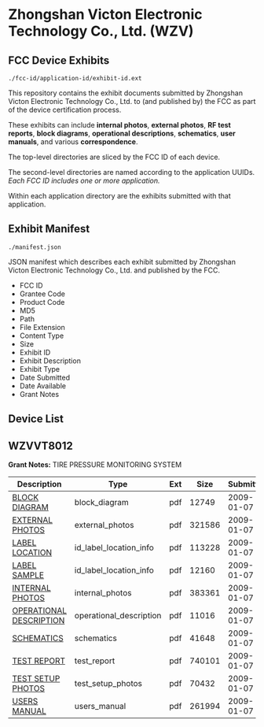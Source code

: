 # Zhongshan Victon Electronic Technology Co., Ltd. (WZV)
## FCC Device Exhibits

```
./fcc-id/application-id/exhibit-id.ext
```

This repository contains the exhibit documents submitted by Zhongshan Victon Electronic Technology Co., Ltd. to (and published by) the FCC as part of the device certification process.

These exhibits can include **internal photos**, **external photos**, **RF test reports**, **block diagrams**, **operational descriptions**, **schematics**, **user manuals**, and various **correspondence**.

The top-level directories are sliced by the FCC ID of each device.

The second-level directories are named according to the application UUIDs. *Each FCC ID includes one or more application.*

Within each application directory are the exhibits submitted with that application. 

## Exhibit Manifest

```
./manifest.json
```

JSON manifest which describes each exhibit submitted by Zhongshan Victon Electronic Technology Co., Ltd. and published by the FCC.

- FCC ID
- Grantee Code
- Product Code
- MD5
- Path
- File Extension
- Content Type
- Size
- Exhibit ID
- Exhibit Description
- Exhibit Type
- Date Submitted
- Date Available
- Grant Notes

## Device List
## WZVVT8012
**Grant Notes:** TIRE PRESSURE MONITORING SYSTEM

| Description | Type | Ext | Size | Submitted | Available |
| ----------- | ---- | --- | ---- | --------- | --------- |
| [BLOCK DIAGRAM](WZVVT8012/a54c44dc2fe406fad856ab09e9f9537b/1052949.pdf) | block_diagram | pdf | 12749 | 2009-01-07 | 2009-01-07 |
| [EXTERNAL PHOTOS](WZVVT8012/a54c44dc2fe406fad856ab09e9f9537b/1052950.pdf) | external_photos | pdf | 321586 | 2009-01-07 | 2009-01-07 |
| [LABEL LOCATION](WZVVT8012/a54c44dc2fe406fad856ab09e9f9537b/1052952.pdf) | id_label_location_info | pdf | 113228 | 2009-01-07 | 2009-01-07 |
| [LABEL SAMPLE](WZVVT8012/a54c44dc2fe406fad856ab09e9f9537b/1052953.pdf) | id_label_location_info | pdf | 12160 | 2009-01-07 | 2009-01-07 |
| [INTERNAL PHOTOS](WZVVT8012/a54c44dc2fe406fad856ab09e9f9537b/1052951.pdf) | internal_photos | pdf | 383361 | 2009-01-07 | 2009-01-07 |
| [OPERATIONAL DESCRIPTION](WZVVT8012/a54c44dc2fe406fad856ab09e9f9537b/1052954.pdf) | operational_description | pdf | 11016 | 2009-01-07 | 2009-01-07 |
| [SCHEMATICS](WZVVT8012/a54c44dc2fe406fad856ab09e9f9537b/1052955.pdf) | schematics | pdf | 41648 | 2009-01-07 | 2009-01-07 |
| [TEST REPORT](WZVVT8012/a54c44dc2fe406fad856ab09e9f9537b/1052956.pdf) | test_report | pdf | 740101 | 2009-01-07 | 2009-01-07 |
| [TEST SETUP PHOTOS](WZVVT8012/a54c44dc2fe406fad856ab09e9f9537b/1052957.pdf) | test_setup_photos | pdf | 70432 | 2009-01-07 | 2009-01-07 |
| [USERS MANUAL](WZVVT8012/a54c44dc2fe406fad856ab09e9f9537b/1052958.pdf) | users_manual | pdf | 261994 | 2009-01-07 | 2009-01-07 |
